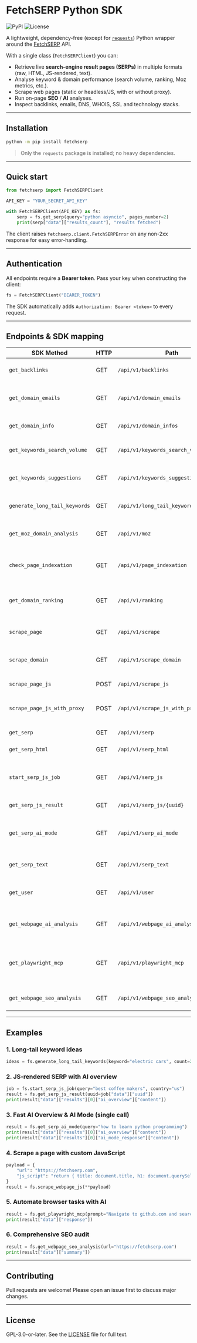 # FetchSERP Python SDK

![PyPI](https://img.shields.io/pypi/v/fetchserp?color=blue)
![License](https://img.shields.io/badge/license-GPL%20v3-brightgreen)

A lightweight, dependency-free (except for [`requests`](https://pypi.org/project/requests/)) Python wrapper around the [FetchSERP](https://fetchserp.com) API.

With a single class (`FetchSERPClient`) you can:

* Retrieve live **search-engine result pages (SERPs)** in multiple formats (raw, HTML, JS-rendered, text).
* Analyse keyword & domain performance (search volume, ranking, Moz metrics, etc.).
* Scrape web pages (static or headless/JS, with or without proxy).
* Run on-page **SEO** / **AI** analyses.
* Inspect backlinks, emails, DNS, WHOIS, SSL and technology stacks.

---
## Installation

```bash
python -m pip install fetchserp
```

> Only the `requests` package is installed; no heavy dependencies.

---
## Quick start

```python
from fetchserp import FetchSERPClient

API_KEY = "YOUR_SECRET_API_KEY"

with FetchSERPClient(API_KEY) as fs:
    serp = fs.get_serp(query="python asyncio", pages_number=2)
    print(serp["data"]["results_count"], "results fetched")
```

The client raises `fetchserp.client.FetchSERPError` on any non-2xx response for easy error-handling.

---
## Authentication
All endpoints require a **Bearer token**. Pass your key when constructing the client:

```python
fs = FetchSERPClient("BEARER_TOKEN")
```

The SDK automatically adds `Authorization: Bearer <token>` to every request.

---
## Endpoints & SDK mapping

| SDK Method | HTTP | Path | Description |
|------------|------|------|-------------|
| `get_backlinks` | GET | `/api/v1/backlinks` | Backlinks for a domain |
| `get_domain_emails` | GET | `/api/v1/domain_emails` | Emails discovered on a domain |
| `get_domain_info` | GET | `/api/v1/domain_infos` | DNS, WHOIS, SSL & stack |
| `get_keywords_search_volume` | GET | `/api/v1/keywords_search_volume` | Google Ads search volume |
| `get_keywords_suggestions` | GET | `/api/v1/keywords_suggestions` | Keyword ideas by URL or seed list |
| `generate_long_tail_keywords` | GET | `/api/v1/long_tail_keywords_generator` | Long-tail keyword generator |
| `get_moz_domain_analysis` | GET | `/api/v1/moz` | Moz domain authority metrics |
| `check_page_indexation` | GET | `/api/v1/page_indexation` | Checks if a URL is indexed for a keyword |
| `get_domain_ranking` | GET | `/api/v1/ranking` | Ranking position of a domain for a keyword |
| `scrape_page` | GET | `/api/v1/scrape` | Static scrape (no JS) |
| `scrape_domain` | GET | `/api/v1/scrape_domain` | Crawl multiple pages of a domain |
| `scrape_page_js` | POST | `/api/v1/scrape_js` | Run custom JS & scrape |
| `scrape_page_js_with_proxy` | POST | `/api/v1/scrape_js_with_proxy` | JS scrape using residential proxy |
| `get_serp` | GET | `/api/v1/serp` | SERP (static) |
| `get_serp_html` | GET | `/api/v1/serp_html` | SERP with full HTML |
| `start_serp_js_job` | GET | `/api/v1/serp_js` | Launch JS-rendered SERP job (returns UUID) |
| `get_serp_js_result` | GET | `/api/v1/serp_js/{uuid}` | Poll job result |
| `get_serp_ai_mode` | GET | `/api/v1/serp_ai_mode` | SERP with AI Overview & AI Mode (fast, <30s) |
| `get_serp_text` | GET | `/api/v1/serp_text` | SERP + extracted text |
| `get_user` | GET | `/api/v1/user` | Current user info + credit balance |
| `get_webpage_ai_analysis` | GET | `/api/v1/webpage_ai_analysis` | Custom AI analysis of any webpage |
| `get_playwright_mcp` | GET | `/api/v1/playwright_mcp` | GPT-4.1 browser automation via Playwright MCP |
| `get_webpage_seo_analysis` | GET | `/api/v1/webpage_seo_analysis` | Full on-page SEO audit |

---
## Examples

### 1. Long-tail keyword ideas
```python
ideas = fs.generate_long_tail_keywords(keyword="electric cars", count=25)
```

### 2. JS-rendered SERP with AI overview
```python
job = fs.start_serp_js_job(query="best coffee makers", country="us")
result = fs.get_serp_js_result(uuid=job["data"]["uuid"])
print(result["data"]["results"][0]["ai_overview"]["content"])
```

### 3. Fast AI Overview & AI Mode (single call)
```python
result = fs.get_serp_ai_mode(query="how to learn python programming")
print(result["data"]["results"][0]["ai_overview"]["content"])
print(result["data"]["results"][0]["ai_mode_response"]["content"])
```

### 4. Scrape a page with custom JavaScript
```python
payload = {
    "url": "https://fetchserp.com",
    "js_script": "return { title: document.title, h1: document.querySelector('h1')?.textContent };"
}
result = fs.scrape_webpage_js(**payload)
```

### 5. Automate browser tasks with AI
```python
result = fs.get_playwright_mcp(prompt="Navigate to github.com and search for 'python selenium'")
print(result["data"]["response"])
```

### 6. Comprehensive SEO audit
```python
result = fs.get_webpage_seo_analysis(url="https://fetchserp.com")
print(result["data"]["summary"])
```

---
## Contributing
Pull requests are welcome! Please open an issue first to discuss major changes.

---
## License

GPL-3.0-or-later. See the [LICENSE](https://www.gnu.org/licenses/gpl-3.0.html) file for full text. 